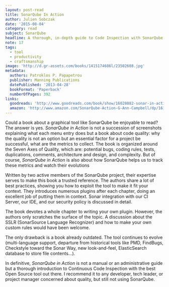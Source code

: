 ```yaml
---
layout: post-read
title: SonarQube In Action
author: Julien Sobczak
date: '2015-08-04'
category: read
subject: SonarQube
headline: A thorough, in-depth guide to Code Inspection with SonarQube
note: 17
tags:
  - tool
  - productivity
  - craftsmanship
image: 'http://d.gr-assets.com/books/1415174686l/23502608.jpg'
metadata:
  authors: Patroklos P. Papapetrou
  publisher: Manning Publications
  datePublished: '2013-04-28'
  bookFormat: 'Paperback'
  numberOfPages: 392
links:
  goodreads: 'http://www.goodreads.com/book/show/16028082-sonar-in-action'
  amazon: 'http://www.amazon.com/SonarQube-Action-G-Ann-Campbell/dp/1617290955/'
---
```


Could a book about a graphical tool like SonarQube be enjoyable to read? The answer is yes. *SonarQube in Action* is not a succession of screenshots explaining what each menu entry does but a book about code quality: why the quality is not an option but an essential factor for a project be successful, what are the metrics to collect. The book is organized around the Seven Axes of Quality, which are: potential bugs, coding rules, tests, duplications, comments, architecture and design, and complexity. But of course, *SonarQube in Action* is also about how SonarQube helps us to track these metrics and watch their evolutions

Written by two active members of the SonarQube project, their expertise serves to make this book a trusted reference. The authors share a lot of best practices, showing you how to exploit the tool to make it fit your context. They introduces numerous plugins after each chapter, doing an excellent job of putting them in context. Sonar integration with our CI Server, our IDE, and our security policy is discussed in detail.

The book devotes a whole chapter to writing your own plugin. However, the authors only scratches the surface of the topic. A discussion about the SSLR (SonarSource Language Recognizer) and how to make your own custom rules would have been welcome.

The only drawback is a book already outdated. The tool continues to evolve (multi-language support, departure from historical tools like PMD, FindBugs, Checkstyle toward the Sonar Way, new look-and-feel, ElasticSearch database to store file contents...).

In definitive, *SonarQube in Action* is not a manual or an administrative guide but a thorough introduction to Continuous Code Inspection with the best Open Source tool out there. I recommend it to any developer, tech leader, or project manager concerned about quality, but still not using SonarQube.
